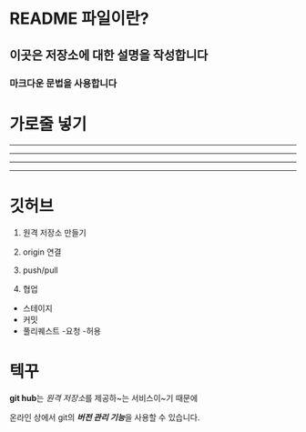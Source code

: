 # README 파일이란?

## 이곳은 저장소에 대한 설명을 작성합니다

### 마크다운 문법을 사용합니다

# 가로줄 넣기

---

- - - -

****

* * *

# 깃허브

1. 원격 저장소 만들기

2. origin 연결

3. push/pull

4. 협업

- 스테이지
- 커밋
- 풀리퀘스트
  -요청
  -허용

# 텍꾸

**git hub**는 *원격 저장소*를 제공하~는 서비스이~기 때문에

온라인 상에서 git의 ***버전 관리 기능***을 사용할 수 있습니다.
